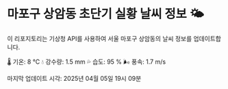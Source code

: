 
# 마포구 상암동 초단기 실황 날씨 정보 🌤️

이 리포지토리는 기상청 API를 사용하여 서울 마포구 상암동의 날씨 정보를 업데이트합니다. 

🌡️ 기온: 8 ℃
💧 강수량: 1.5 mm
💦 습도: 95 %
🌬️ 풍속: 1.7 m/s

마지막 업데이트 시각: 2025년 04월 05일 19시 09분    
